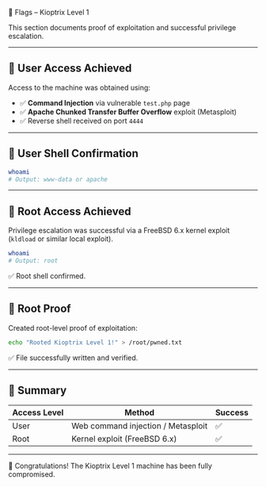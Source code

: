 🚩 Flags – Kioptrix Level 1

This section documents proof of exploitation and successful privilege escalation.

---

## 👤 User Access Achieved

Access to the machine was obtained using:

- ✅ **Command Injection** via vulnerable `test.php` page
- ✅ **Apache Chunked Transfer Buffer Overflow** exploit (Metasploit)
- ✅ Reverse shell received on port `4444`

---

## 🧾 User Shell Confirmation

```bash
whoami
# Output: www-data or apache
````

---

## 👑 Root Access Achieved

Privilege escalation was successful via a FreeBSD 6.x kernel exploit (`kldload` or similar local exploit).

```bash
whoami
# Output: root
```

✅ Root shell confirmed.

---

## 🧾 Root Proof

Created root-level proof of exploitation:

```bash
echo "Rooted Kioptrix Level 1!" > /root/pwned.txt
```

✅ File successfully written and verified.

---

## 🏁 Summary

| Access Level | Method                             | Success |
| ------------ | ---------------------------------- | ------- |
| User         | Web command injection / Metasploit | ✅       |
| Root         | Kernel exploit (FreeBSD 6.x)       | ✅       |

---

🎉 Congratulations! The Kioptrix Level 1 machine has been fully compromised.
